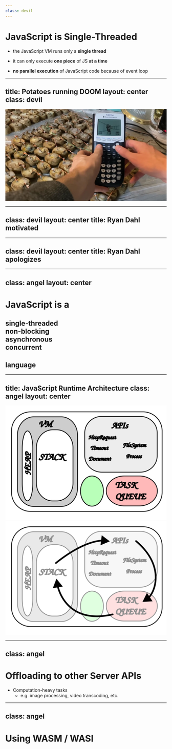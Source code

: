 ```yaml
---
class: devil
---
```


# JavaScript is Single-Threaded

<v-clicks>

- the JavaScript VM runs only a **single thread**

- it can only execute **one piece** of JS **at a time**

- **no parallel execution** of JavaScript code because of event loop

</v-clicks>

<!--
D: stress out that it is single-threaded
D: when you want to downgrade your backend speed... [click]
-->

---
title: Potatoes running DOOM
layout: center
class: devil
---

![Potatoes running DOOM](./potatoes-running-doom.jpg)

<!--
D: you might as well run your server on a calculator supplied by potatoes.

D: When Dahl presented Node.js, he was really motivated about the event loop. [click]
-->

---
class: devil
layout: center
title: Ryan Dahl motivated
---

<SlidevVideo controls autoplay>
    <source src="./RyanDahl_motivated.mp4" type="video/mp4" />
</SlidevVideo>

<!--
*wait for video to finish*

D: But later at JSConf 2018 this sounded a lot different. [click]
-->

---
class: devil
layout: center
title: Ryan Dahl apologizes
---

<SlidevVideo controls autoplay>
    <source src="./RyanDahl_regret.mp4" type="video/mp4" />
</SlidevVideo>

<!--
*wait for video to finish*

A: Aren't you taking things very out of context here?

D: Of course, I am trying to make an argument here!

A: Do you even know what an event loop is?

A: Let me explain what makes JavaScript special [click]
-->

---
class: angel
layout: center
---

<div class="text-center">
    <h1>JavaScript is a</h1>
    <h2>single-threaded<br />non-blocking<br />asynchronous<br />concurrent<br /></h2>
    <h2 class="mt-4">language</h2>
</div>

<!--
A: *read slide*

A: In other words: The JavaScript Runtime runs JavaScript Code in a single thread, but provides concurrency with via asynchronity in a non-blocking way through the runtime by using the event loop.

D: Whut?

A: Let me explain by showing you the architecture of the JavaScript Runtime. [click]
-->

---
title: JavaScript Runtime Architecture
class: angel
layout: center
---

<v-click hide>
<img class="absolute top-0 left-[50px] max-h-[105%]" src="./JavaScriptRuntime.svg" alt="JavaScript Runtime Architecture" />
</v-click>

<v-click at="1">
<img class="absolute top-0 left-[50px] max-h-[105%]" src="./JavaScriptRuntime_2.svg" alt="JavaScript Runtime Architecture" />
</v-click>

<!--
*A exclusively*

On the left JavaScript VM (Google V8)
- single heap and single stack

On the right APIs
- HttpRequest, Timeout, Document
- in case of Node.js: FileSystem, Process, but no Document

Bottom:
- Task Queue
- Event Loop in green



When you now use a API [click] like setTimeout, you call the Runtime API with a callback. And continue executing code from stack.

Once the Timeout is reached, the Runtime puts callback into the Task Queue.

When the stack is empty, the Event Loop takes the first task from the Task Queue and puts it into the stack.

D: So as a result, I should push tasks into the Runtime and not do them in JavaScript?

A: Yes, exactly! There's a lot of ways to do that. [click]
-->

---
class: angel
---

# Offloading to other Server APIs

- Computation-heavy tasks
  - e.g. image processing, video transcoding, etc.

<ChuckNorris class="pt-5" v-click />

<!--
[click]

Select Chuck Norris joke.
-->

---
class: angel
---

# Using WASM / WASI

<!-- TODO: come up with a running WebAssembly example -->

<!--
NOTES
-->

